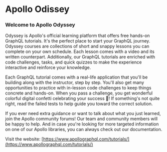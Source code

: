 # Apollo Odissey

### Welcome to Apollo Odyssey
Odyssey is Apollo's official learning platform that offers free hands-on GraphQL tutorials. It's the perfect place to start your GraphQL journey. Odyssey courses are collections of short and snappy lessons you can complete on your own schedule. Each lesson comes with a video and its written counterpart. Additionally, our GraphQL tutorials are enriched with code challenges, tasks, and quick quizzes to make the experience interactive and reinforce your knowledge.

Each GraphQL tutorial comes with a real-life application that you'll be building along with the instructor, step by step. You'll also get many opportunities to practice with in-lesson code challenges to keep things concrete and hands-on. When you pass a challenge, you get wonderful colorful digital confetti celebrating your success 🎉! If something's not quite right, read the failed tests to help guide you toward the correct solution.

If you ever need extra guidance or want to talk about what you just learned, join the Apollo community forums! Our team and community members will be happy to help. And in case you're looking for more targeted information on one of our Apollo libraries, you can always check out our documentation.

Visit the website: [https://www.apollographql.com/tutorials/](https://www.apollographql.com/tutorials/)
